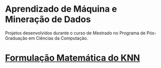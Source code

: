 # Aprendizado de Máquina e Mineração de Dados

Projetos desenvolvidos durante o curso de Mestrado no Programa de Pós-Graduação em Ciências da Computação.

# [Formulação Matemática do KNN]()
